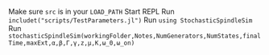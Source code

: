 
Make sure `src` is in your `LOAD_PATH`
Start REPL
Run `includet("scripts/TestParameters.jl")`
Run `using StochasticSpindleSim`
Run `stochasticSpindleSim(workingFolder,Notes,NumGenerators,NumStates,finalTime,maxExt,α,β,Γ,γ,z,μ,K,ω_0,ω_on)`
